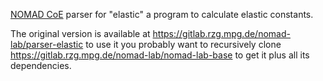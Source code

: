 [NOMAD CoE](http://nomad-coe.eu) parser for "elastic" a program to calculate
elastic constants.

The original version is available at
    https://gitlab.rzg.mpg.de/nomad-lab/parser-elastic
to use it you probably want to recursively clone
    https://gitlab.rzg.mpg.de/nomad-lab/nomad-lab-base
to get it plus all its dependencies.
